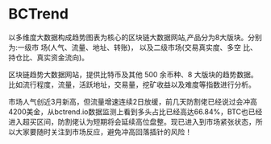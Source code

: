 # BCTrend

以多维度大数据构成趋势图表为核心的区块链大数据网站,产品分为8大版块。分别为:一级市 场(人气、流量、地址、转账)， 以及二级市场(交易真实度、多空 比、持仓比、真实资金流向)。

区块链趋势大数据网站，提供比特币及其他 500 余币种、8 大版块的趋势数据。比如流行程度，流量，活跃地址，交易量，挖矿收益以及难度等指数进行分析。

市场人气创近3月新高，但流量增速连续2日放缓，前几天防割佬已经说过会冲高4200美金，从bctrend.io数据监测上看到多头占比已经高达66.84%，BTC也已经进入超买区间，防割佬认为短期将会延续高位盘整。现已进入到市场紧张状态，所以大家要随时关注到市场反应，避免冲高回落插针的风险！
